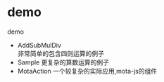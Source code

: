 # demo

demo

+ AddSubMulDiv  
非常简单的包含四则运算的例子
+ Sample
更复杂的算数运算的例子
+ MotaAction
一个较复杂的实际应用,mota-js的组件
